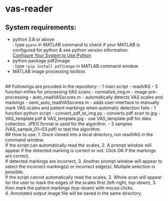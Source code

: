 # vas-reader

## System requirements:
- python 3.8 or above <br/>
  : type `pyenv` in MATLAB command to check if your MATLAB is configured for python & see python version information.<br/>
  [Configure Your System to Use Python](https://www.mathworks.com/help/matlab/matlab_external/install-supported-python-implementation.html)
- python package pdf2image <br/>
  : type `!pip install pdf2image` in MATLAB command window
- MATLAB image processing toolbox
<br/>
## Followings are provided in the repository:
- 1 main script - readVAS
- 3 function mfiles for processing VAS scans
- normalize_img.m - image pre-processing
- auto_readVASscores.m - automatically detects VAS scales and markings
- semi_auto_readVASscores.m - adds user-interface to manually mark VAS scales and patient markings when automatic detection fails
- 1 function python script
- convert_pdf_to_img.py - converts pdf scan to jpg
- VAS_template.pdf & VAS_template.jpg - use VAS_template.pdf for data collection. JPEG format is used for the algorithm.
- 3 samples (VAS_sample_01~03.pdf) to test the algorithm.
<br/>
## How to use:
1. Once cloned into a local directory, run readVAS in the command window.
<br/>
If the script can automatically read the scales,
2. A prompt window will appear if the detected marking is correct or not. Click OK if the markings are correct.
<br/>If detected markings are incorrect,
3. Another prompt window will appear to select the incorrect marking(s) or incorrect edge(s). Multiple selection is possible.
<br/>
If the script cannot automatically read the scales,
2. Whole scan will appear for the user to mark the edges of the scales first (left-right, top-down),
3. then mark the patient markings (top-down) with mouse clicks. 
<br/>
4. Annotated output image file will be saved in the same directory.
